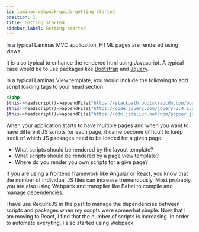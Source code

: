 ```yaml
---
id: laminas-webpack-guide-getting-started
position: 1
title: Getting started
sidebar_label: Getting started
---
```

In a typical Laminas MVC application, HTML pages are rendered using views.

It is also typical to enhance the rendered html using Javascript.  A typical case would be to
use packages like [Bootstrap](https://getbootstrap.com) and [Jquery](https://jquery.com/).

In a typical Laminas View template, you would include the following to add script loading tags
to your head section.

````php
<?php
$this->headscript()->appendFile("https://stackpath.bootstrapcdn.com/bootstrap/4.4.1/js/bootstrap.min.js");
$this->headscript()->appendFile("https://code.jquery.com/jquery-3.4.1.slim.min.js");
$this->headscript()->appendFile("https://cdn.jsdelivr.net/npm/popper.js@1.16.0/dist/umd/popper.min.js");
````

When your application starts to have multiple pages and when you want to have different
JS scripts for each page, it came become difficult to keep track of which JS packages need to
be loaded for a given page.

* What scripts should be rendered by the layout template?
* What scripts should be rendered by a page view template?
* Where do you render you own scripts for a give page?

If you are using a frontend framework like Angular or React, you know that the number of
individual JS files can increase tremendously.  Most probably, you are also using Webpack and transpiler 
like Babel to compile and manage dependencies.

I have use RequireJS in the past to manage the dependencies between scripts
and packages when my scripts were somewhat simple.  Now that I am moving to React, I find that
the number of scripts is increasing.  In order to automate everyting, I also started using Webpack.

 


 

 
 
